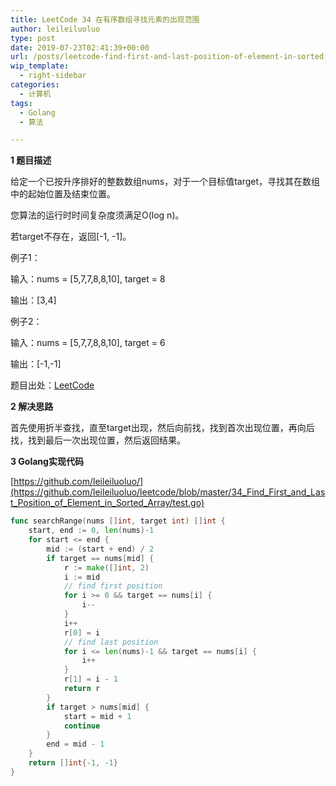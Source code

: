 ```yaml
---
title: LeetCode 34 在有序数组寻找元素的出现范围
author: leileiluoluo
type: post
date: 2019-07-23T02:41:39+00:00
url: /posts/leetcode-find-first-and-last-position-of-element-in-sorted-array.html
wip_template:
  - right-sidebar
categories:
  - 计算机
tags:
  - Golang
  - 算法

---
```

**1 题目描述**
  
给定一个已按升序排好的整数数组nums，对于一个目标值target，寻找其在数组中的起始位置及结束位置。
  
您算法的运行时时间复杂度须满足O(log n)。
  
若target不存在，返回[-1, -1]。

例子1：
  
输入：nums = [5,7,7,8,8,10], target = 8
  
输出：[3,4]

例子2：
  
输入：nums = [5,7,7,8,8,10], target = 6
  
输出：[-1,-1]

题目出处：[LeetCode](https://leetcode.com/problems/find-first-and-last-position-of-element-in-sorted-array/)

**2 解决思路**
  
首先使用折半查找，直至target出现，然后向前找，找到首次出现位置，再向后找，找到最后一次出现位置，然后返回结果。

**3 Golang实现代码**

[https://github.com/leileiluoluo/](https://github.com/leileiluoluo/leetcode/blob/master/34_Find_First_and_Last_Position_of_Element_in_Sorted_Array/test.go)

```go
func searchRange(nums []int, target int) []int {
    start, end := 0, len(nums)-1
    for start <= end {
        mid := (start + end) / 2
        if target == nums[mid] {
            r := make([]int, 2)
            i := mid
            // find first position
            for i >= 0 && target == nums[i] {
                i--
            }
            i++
            r[0] = i
            // find last position
            for i <= len(nums)-1 && target == nums[i] {
                i++
            }
            r[1] = i - 1
            return r
        }
        if target > nums[mid] {
            start = mid + 1
            continue
        }
        end = mid - 1
    }
    return []int{-1, -1}
}
```